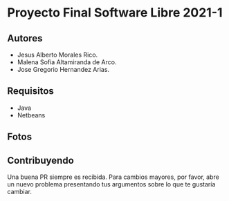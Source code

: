 # Proyecto Final Software Libre 2021-1

## Autores

* Jesus Alberto Morales Rico.
* Malena Sofia Altamiranda de Arco.
* Jose Gregorio Hernandez Arias.

## Requisitos

* Java
* Netbeans

## Fotos


## Contribuyendo
Una buena PR siempre es recibida. Para cambios mayores, por favor, abre un nuevo problema presentando tus argumentos sobre lo que te gustaría cambiar.
